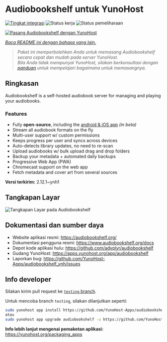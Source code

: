 <!--
N.B.: README ini dibuat secara otomatis oleh <https://github.com/YunoHost/apps/tree/master/tools/readme_generator>
Ini TIDAK boleh diedit dengan tangan.
-->

# Audiobookshelf untuk YunoHost

[![Tingkat integrasi](https://dash.yunohost.org/integration/audiobookshelf.svg)](https://ci-apps.yunohost.org/ci/apps/audiobookshelf/) ![Status kerja](https://ci-apps.yunohost.org/ci/badges/audiobookshelf.status.svg) ![Status pemeliharaan](https://ci-apps.yunohost.org/ci/badges/audiobookshelf.maintain.svg)

[![Pasang Audiobookshelf dengan YunoHost](https://install-app.yunohost.org/install-with-yunohost.svg)](https://install-app.yunohost.org/?app=audiobookshelf)

*[Baca README ini dengan bahasa yang lain.](./ALL_README.md)*

> *Paket ini memperbolehkan Anda untuk memasang Audiobookshelf secara cepat dan mudah pada server YunoHost.*  
> *Bila Anda tidak mempunyai YunoHost, silakan berkonsultasi dengan [panduan](https://yunohost.org/install) untuk mempelajari bagaimana untuk memasangnya.*

## Ringkasan

Audiobookshelf is a self-hosted audiobook server for managing and playing your audiobooks.

### Features

* Fully **open-source**, including the [android & iOS app](https://github.com/advplyr/audiobookshelf-app) *(in beta)*
* Stream all audiobook formats on the fly
* Multi-user support w/ custom permissions
* Keeps progress per user and syncs across devices
* Auto-detects library updates, no need to re-scan
* Upload audiobooks w/ bulk upload drag and drop folders
* Backup your metadata + automated daily backups
* Progressive Web App (PWA)
* Chromecast support on the web app
* Fetch metadata and cover art from several sources

**Versi terkirim:** 2.12.1~ynh1

## Tangkapan Layar

![Tangkapan Layar pada Audiobookshelf](./doc/screenshots/audiobookshelf.jpg)

## Dokumentasi dan sumber daya

- Website aplikasi resmi: <https://audiobookshelf.org/>
- Dokumentasi pengguna resmi: <https://www.audiobookshelf.org/docs>
- Depot kode aplikasi hulu: <https://github.com/advplyr/audiobookshelf>
- Gudang YunoHost: <https://apps.yunohost.org/app/audiobookshelf>
- Laporkan bug: <https://github.com/YunoHost-Apps/audiobookshelf_ynh/issues>

## Info developer

Silakan kirim pull request ke [`testing` branch](https://github.com/YunoHost-Apps/audiobookshelf_ynh/tree/testing).

Untuk mencoba branch `testing`, silakan dilanjutkan seperti:

```bash
sudo yunohost app install https://github.com/YunoHost-Apps/audiobookshelf_ynh/tree/testing --debug
atau
sudo yunohost app upgrade audiobookshelf -u https://github.com/YunoHost-Apps/audiobookshelf_ynh/tree/testing --debug
```

**Info lebih lanjut mengenai pemaketan aplikasi:** <https://yunohost.org/packaging_apps>
